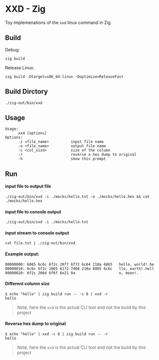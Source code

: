 # XXD - Zig

Toy implemenations of the `xxd` linux command in Zig

## Build
Debug:
```shell
zig build
```

Release Linux:
```shell
zig build -Dtarget=x86_64-linux -Doptimize=ReleaseFast
```

## Build Dirctory
```shell
./zig-out/bin/xxd
```

## Usage 
```shell
Usage:
      xxd [options]
Options:
      -i <file_name>          input file name
      -o <file_name>          output file name
      -c <col_size>           size of the column
      -r                      reverse a hex dump to original
      -h                      show this prompt
```

## Run

#### input file to output file
```shell
./zig-out/bin/xxd -i ./mocks/hello.txt -o ./mocks/hello.hex && cat ./mocks/hello.hex
```

#### input file to console output
```shell
./zig-out/bin/xxd -i ./mocks/hello.txt
```

#### input stream to console output
```shell
cat file.txt | ./zig-out/bin/xxd
```

#### Example output:
```
00000000: 6865 6c6c 6f2c 2077 6f72 6c64 210a 6865   hello, world!.he
00000010: 6c6c 6f2c 2065 6172 7468 210a 6865 6c6c   llo, earth!.hell
00000020: 6f2c 206d 6f6f 6e21 0a                    o, moon!.
```

#### Different column size
```shell
$ echo "hello" | zig build run -- -c 8 | xxd -r
hello
```
> Note, here the `xxd` is the actual CLI tool and not the build by this project

#### Reverse hex dump to original
```shell
$ echo "hello" | xxd -c 8 | zig build run -- -r
hello
```
> Note, here the `xxd` is the actual CLI tool and not the build by this project
